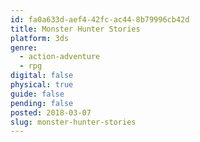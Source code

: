```yaml
---
id: fa0a633d-aef4-42fc-ac44-8b79996cb42d
title: Monster Hunter Stories
platform: 3ds
genre:
  - action-adventure
  - rpg
digital: false
physical: true
guide: false
pending: false
posted: 2018-03-07
slug: monster-hunter-stories
---
```

